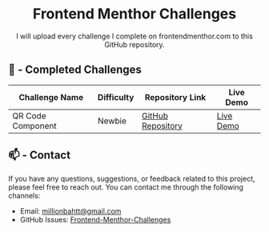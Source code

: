 <h1 align="center">Frontend Menthor Challenges</h1>
<p align="center">I will upload every challenge I complete on frontendmenthor.com to this GitHub repository.</p>

## 📃 - Completed Challenges

<div>
    <table>
        <thead>
            <tr>
                <th>Challenge Name</th>
                <th>Difficulty</th>
                <th>Repository Link</th>
                <th>Live Demo</th>
            </tr>
        </thead>
        <tbody>
            <tr>
                <td>QR Code Component</td>
                <td>Newbie</td>
                <td><a href="https://github.com/millionbaht/frontend-menthor-challenges/tree/main/qr-code-component/">GitHub Repository</a></td>
                <td><a href="https://millionbaht.github.io/frontend-menthor-challenges/qr-code-component/">Live Demo</a></td>
            </tr>
        </tbody>
    </table>
</div>

## 📫 - Contact
If you have any questions, suggestions, or feedback related to this project, please feel free to reach out. You can contact me through the following channels:

- Email: [millionbahtt@gmail.com](mailto:millionbahtt@gmail.com)
- GitHub Issues: [Frontend-Menthor-Challenges](https://github.com/millionbaht/frontend-menthor-challenges/issues)
